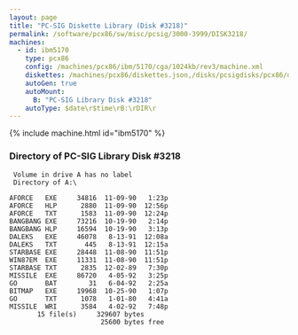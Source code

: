 ```yaml
---
layout: page
title: "PC-SIG Diskette Library (Disk #3218)"
permalink: /software/pcx86/sw/misc/pcsig/3000-3999/DISK3218/
machines:
  - id: ibm5170
    type: pcx86
    config: /machines/pcx86/ibm/5170/cga/1024kb/rev3/machine.xml
    diskettes: /machines/pcx86/diskettes.json,/disks/pcsigdisks/pcx86/diskettes.json
    autoGen: true
    autoMount:
      B: "PC-SIG Library Disk #3218"
    autoType: $date\r$time\rB:\rDIR\r
---
```


{% include machine.html id="ibm5170" %}

### Directory of PC-SIG Library Disk #3218

     Volume in drive A has no label
     Directory of A:\

    AFORCE   EXE     34816  11-09-90   1:23p
    AFORCE   HLP      2880  11-09-90  12:56p
    AFORCE   TXT      1583  11-09-90  12:24p
    BANGBANG EXE     73216  10-19-90   2:14p
    BANGBANG HLP     16594  10-19-90   3:13p
    DALEKS   EXE     46078   8-13-91  12:08a
    DALEKS   TXT       445   8-13-91  12:15a
    STARBASE EXE     28448  11-08-90  11:51p
    WIN87EM  EXE     11331  11-08-90  11:51p
    STARBASE TXT      2835  12-02-89   7:30p
    MISSILE  EXE     86720   4-05-92   3:25p
    GO       BAT        31   6-04-92   2:25a
    BITMAP   EXE     19968  10-25-90   1:07p
    GO       TXT      1078   1-01-80   4:41a
    MISSILE  WRI      3584   4-02-92   7:48p
           15 file(s)     329607 bytes
                           25600 bytes free
